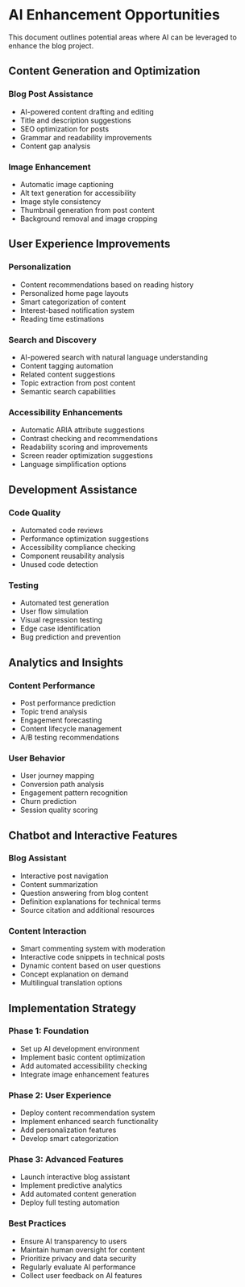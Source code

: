 # AI Enhancement Opportunities

This document outlines potential areas where AI can be leveraged to enhance the blog project.

## Content Generation and Optimization

### Blog Post Assistance

- AI-powered content drafting and editing
- Title and description suggestions
- SEO optimization for posts
- Grammar and readability improvements
- Content gap analysis

### Image Enhancement

- Automatic image captioning
- Alt text generation for accessibility
- Image style consistency
- Thumbnail generation from post content
- Background removal and image cropping

## User Experience Improvements

### Personalization

- Content recommendations based on reading history
- Personalized home page layouts
- Smart categorization of content
- Interest-based notification system
- Reading time estimations

### Search and Discovery

- AI-powered search with natural language understanding
- Content tagging automation
- Related content suggestions
- Topic extraction from post content
- Semantic search capabilities

### Accessibility Enhancements

- Automatic ARIA attribute suggestions
- Contrast checking and recommendations
- Readability scoring and improvements
- Screen reader optimization suggestions
- Language simplification options

## Development Assistance

### Code Quality

- Automated code reviews
- Performance optimization suggestions
- Accessibility compliance checking
- Component reusability analysis
- Unused code detection

### Testing

- Automated test generation
- User flow simulation
- Visual regression testing
- Edge case identification
- Bug prediction and prevention

## Analytics and Insights

### Content Performance

- Post performance prediction
- Topic trend analysis
- Engagement forecasting
- Content lifecycle management
- A/B testing recommendations

### User Behavior

- User journey mapping
- Conversion path analysis
- Engagement pattern recognition
- Churn prediction
- Session quality scoring

## Chatbot and Interactive Features

### Blog Assistant

- Interactive post navigation
- Content summarization
- Question answering from blog content
- Definition explanations for technical terms
- Source citation and additional resources

### Content Interaction

- Smart commenting system with moderation
- Interactive code snippets in technical posts
- Dynamic content based on user questions
- Concept explanation on demand
- Multilingual translation options

## Implementation Strategy

### Phase 1: Foundation

- Set up AI development environment
- Implement basic content optimization
- Add automated accessibility checking
- Integrate image enhancement features

### Phase 2: User Experience

- Deploy content recommendation system
- Implement enhanced search functionality
- Add personalization features
- Develop smart categorization

### Phase 3: Advanced Features

- Launch interactive blog assistant
- Implement predictive analytics
- Add automated content generation
- Deploy full testing automation

### Best Practices

- Ensure AI transparency to users
- Maintain human oversight for content
- Prioritize privacy and data security
- Regularly evaluate AI performance
- Collect user feedback on AI features
